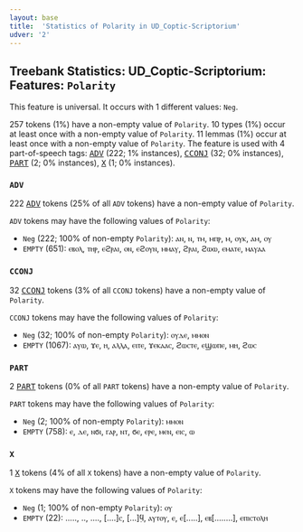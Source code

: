 ```yaml
---
layout: base
title:  'Statistics of Polarity in UD_Coptic-Scriptorium'
udver: '2'
---
```


## Treebank Statistics: UD_Coptic-Scriptorium: Features: `Polarity`

This feature is universal.
It occurs with 1 different values: `Neg`.

257 tokens (1%) have a non-empty value of `Polarity`.
10 types (1%) occur at least once with a non-empty value of `Polarity`.
11 lemmas (1%) occur at least once with a non-empty value of `Polarity`.
The feature is used with 4 part-of-speech tags: <tt><a href="cop_scriptorium-pos-ADV.html">ADV</a></tt> (222; 1% instances), <tt><a href="cop_scriptorium-pos-CCONJ.html">CCONJ</a></tt> (32; 0% instances), <tt><a href="cop_scriptorium-pos-PART.html">PART</a></tt> (2; 0% instances), <tt><a href="cop_scriptorium-pos-X.html">X</a></tt> (1; 0% instances).

### `ADV`

222 <tt><a href="cop_scriptorium-pos-ADV.html">ADV</a></tt> tokens (25% of all `ADV` tokens) have a non-empty value of `Polarity`.

`ADV` tokens may have the following values of `Polarity`:

* `Neg` (222; 100% of non-empty `Polarity`): ⲁⲛ, ⲛ, ⲧⲙ, ⲙⲡⲣ, ⲙ, ⲟⲩⲕ, ⲁⲙ, ⲟⲩ
* `EMPTY` (651): ⲉⲃⲟⲗ, ⲧⲏⲣ, ⲉϩⲣⲁⲓ, ⲟⲛ, ⲉϩⲟⲩⲛ, ⲙⲙⲁⲩ, ϩⲣⲁⲓ, ϩⲱⲱ, ⲉⲙⲁⲧⲉ, ⲙⲁⲩⲁⲁ

### `CCONJ`

32 <tt><a href="cop_scriptorium-pos-CCONJ.html">CCONJ</a></tt> tokens (3% of all `CCONJ` tokens) have a non-empty value of `Polarity`.

`CCONJ` tokens may have the following values of `Polarity`:

* `Neg` (32; 100% of non-empty `Polarity`): ⲟⲩⲇⲉ, ⲙⲙⲟⲛ
* `EMPTY` (1067): ⲁⲩⲱ, ϫⲉ, ⲏ, ⲁⲗⲗⲁ, ⲉⲓⲧⲉ, ϫⲉⲕⲁⲁⲥ, ϩⲱⲥⲧⲉ, ⲉϣⲱⲡⲉ, ⲙⲏ, ϩⲱⲥ

### `PART`

2 <tt><a href="cop_scriptorium-pos-PART.html">PART</a></tt> tokens (0% of all `PART` tokens) have a non-empty value of `Polarity`.

`PART` tokens may have the following values of `Polarity`:

* `Neg` (2; 100% of non-empty `Polarity`): ⲙⲙⲟⲛ
* `EMPTY` (758): ⲉ, ⲇⲉ, ⲛϭⲓ, ⲅⲁⲣ, ⲛⲧ, ϭⲉ, ⲉⲣⲉ, ⲙⲉⲛ, ⲉⲓⲥ, ⲱ

### `X`

1 <tt><a href="cop_scriptorium-pos-X.html">X</a></tt> tokens (4% of all `X` tokens) have a non-empty value of `Polarity`.

`X` tokens may have the following values of `Polarity`:

* `Neg` (1; 100% of non-empty `Polarity`): ⲟⲩ
* `EMPTY` (22): ....., .., ...., [....]ⲥ, [...]ϥ̣, ⲁⲩⲧⲟⲩ, ⲉ, ⲉ[.....], ⲉⲃ[........], ⲉⲡⲓⲥⲧⲟⲗⲏ


